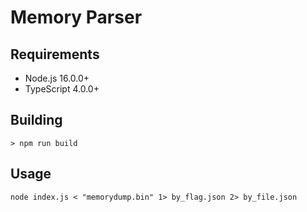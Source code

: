 # Memory Parser

## Requirements
* Node.js 16.0.0+
* TypeScript 4.0.0+

## Building
```console
> npm run build
```

## Usage
```console
node index.js < "memorydump.bin" 1> by_flag.json 2> by_file.json
```